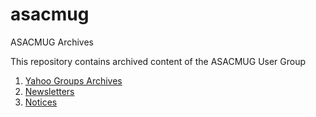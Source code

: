 # asacmug
ASACMUG Archives

This repository contains archived content of the ASACMUG
User Group

1. [Yahoo Groups Archives](yahoo-groups/index.md)
2. [Newsletters](newsletters/index.md)
3. [Notices](notices/index.md)
